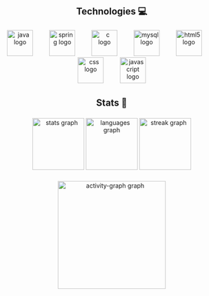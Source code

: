 <h2 align="center">Technologies 💻</h2>

###

<div align="center">
  <img src="https://skillicons.dev/icons?i=java" height="60" alt="java logo"  />
  <img width="30" />
  <img src="https://skillicons.dev/icons?i=spring" height="60" alt="spring logo"  />
  <img width="30" />
  <img src="https://skillicons.dev/icons?i=c" height="60" alt="c logo"  />
  <img width="30" />
  <img src="https://skillicons.dev/icons?i=mysql" height="60" alt="mysql logo"  />
  <img width="30" />
  <img src="https://skillicons.dev/icons?i=html" height="60" alt="html5 logo"  />
  <img width="30" />
  <img src="https://skillicons.dev/icons?i=css" height="60" alt="css logo"  />
  <img width="30" />
  <img src="https://skillicons.dev/icons?i=js" height="60" alt="javascript logo"  />
</div>

###

<h2 align="center">Stats 🎯</h2>

###

<div align="center">
  <img src="https://github-readme-stats.vercel.app/api?username=vitoSB2&hide_title=true&hide_rank=true&show_icons=true&include_all_commits=true&count_private=true&disable_animations=false&theme=midnight-purple&locale=en&hide_border=true&order=1" height="120" alt="stats graph"  />
  <img src="https://github-readme-stats.vercel.app/api/top-langs?username=vitoSB2&locale=en&hide_title=false&layout=compact&card_width=320&langs_count=6&theme=midnight-purple&hide_border=true&order=2" height="120" alt="languages graph"  />
  <img src="https://streak-stats.demolab.com?user=vitoSB2&locale=en&mode=daily&theme=midnight-purple&hide_border=true&border_radius=10&order=3" height="120" alt="streak graph"  />
</div>

###

<div align="center">
  <img src="https://github-readme-activity-graph.vercel.app/graph?username=vitoSB2&radius=16&theme=monokai&area=true&order=5&hide_border=true&hide_title=true&bg_color=000000&line=9745F5&point=FFFFFF&area_color=9745F5" height="250" alt="activity-graph graph"  />
</div>

###
